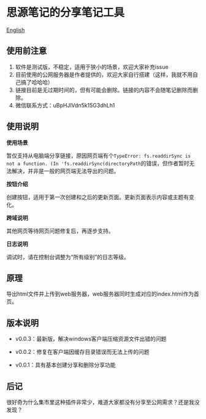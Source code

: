 # 思源笔记的分享笔记工具

[English](./README.md)

## 使用前注意

1. 软件是测试版，不稳定，适用于狭小的场景，欢迎大家补充issue
2. 目前使用的公网服务器是作者提供的，欢迎大家自行搭建（这样，我就不用自己搞了哈哈哈）
3. 链接目前是无过期时间的，但有可能会删除。链接的内容不会随笔记删除而删除。
4. 微信联系方式：uBpHJlVdn5k15G3dhLh1

## 使用说明

**使用场景**

暂仅支持从电脑端分享链接，原因网页端有个`TypeError: fs.readdirSync is not a function. (In 'fs.readdirSync(directoryPath`的错误，但作者暂时无法解决，并非是一般的网页端无法导出的问题。

**按钮介绍**

创建按钮，适用于第一次创建和之后的更新页面。更新页面表示内容或主题有变化。

**跨域说明**

其他网页等待网页问题修复后，再逐步支持。

**日志说明**

调试时，请在控制台调整为“所有级别”的日志等级。

## 原理

导出html文件并上传到web服务器，web服务器同时生成对应的index.html作为首页。



## 版本说明

- v0.0.3：最新版，解决windows客户端压缩资源文件出错的问题

- v0.0.2：修复在客户端因缓存目录错误而无法上传的问题

- v0.0.1：具有基本创建分享和删除分享功能



## 后记

很好奇为什么集市里这种插件非常少，难道大家都没有分享至公网需求？还是我没发现？



